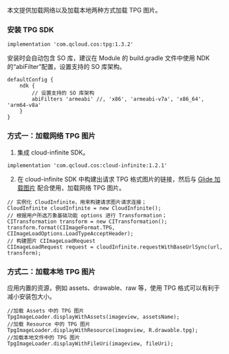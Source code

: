 
本文提供加载网络以及加载本地两种方式加载 TPG 图片。


### 安装 TPG SDK

```
implementation 'com.qcloud.cos:tpg:1.3.2'    
```

安装时会自动包含 SO 库，建议在 Module 的 build.gradle 文件中使用 NDK 的“abiFilter”配置，设置支持的 SO 库架构。

```
defaultConfig {
    ndk {
        // 设置支持的 SO 库架构
        abiFilters 'armeabi' //, 'x86', 'armeabi-v7a', 'x86_64', 'arm64-v8a'
    }
}
```

### 方式一：加载网络 TPG 图片

1. 集成 cloud-infinite SDK。
```
implementation 'com.qcloud.cos:cloud-infinite:1.2.1'    
```
2. 在 cloud-infinite SDK 中构建出请求 TPG 格式图片的链接，然后与 [Glide 加载图片](https://cloud.tencent.com/document/product/460/47738)  配合使用，加载网络 TPG 图片。
```
// 实例化 CloudInfinite，用来构建请求图片请求连接；
CloudInfinite cloudInfinite = new CloudInfinite();
// 根据用户所选万象基础功能 options 进行 Transformation；
CITransformation transform = new CITransformation();
transform.format(CIImageFormat.TPG, CIImageLoadOptions.LoadTypeAcceptHeader);
// 构建图片 CIImageLoadRequest
CIImageLoadRequest request = cloudInfinite.requestWithBaseUrlSync(url, transform);
```

### 方式二：加载本地 TPG 图片

应用内置的资源，例如 assets、drawable、raw 等，使用 TPG 格式可以有利于减小安装包大小。

```
//加载 Assets 中的 TPG 图片
TpgImageLoader.displayWithAssets(imageview, assetsName);
//加载 Resource 中的 TPG 图片
TpgImageLoader.displayWithResource(imageview, R.drawable.tpg);
//加载本地文件中的 TPG 图片
TpgImageLoader.displayWithFileUri(imageview, fileUri);
```
